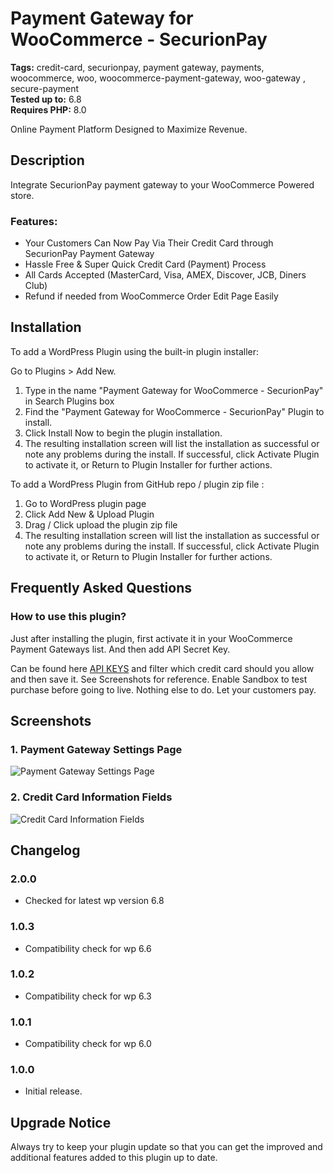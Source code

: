 # Payment Gateway for WooCommerce - SecurionPay

**Tags:** credit-card, securionpay, payment gateway, payments, woocommerce, woo, woocommerce-payment-gateway, woo-gateway , secure-payment \
**Tested up to:** 6.8 \
**Requires PHP:** 8.0

Online Payment Platform Designed to Maximize Revenue.

## Description

Integrate SecurionPay payment gateway to your WooCommerce Powered store.

### Features:

- Your Customers Can Now Pay Via Their Credit Card through SecurionPay Payment Gateway
- Hassle Free & Super Quick Credit Card (Payment) Process
- All Cards Accepted (MasterCard, Visa, AMEX, Discover, JCB, Diners Club)
- Refund if needed from WooCommerce Order Edit Page Easily

## Installation

To add a WordPress Plugin using the built-in plugin installer:

Go to Plugins > Add New.

1. Type in the name "Payment Gateway for WooCommerce - SecurionPay" in Search Plugins box
2. Find the "Payment Gateway for WooCommerce - SecurionPay" Plugin to install.
3. Click Install Now to begin the plugin installation.
4. The resulting installation screen will list the installation as successful or note any problems during the install.
If successful, click Activate Plugin to activate it, or Return to Plugin Installer for further actions.

To add a WordPress Plugin from GitHub repo / plugin zip file :
1. Go to WordPress plugin page
2. Click Add New & Upload Plugin
3. Drag / Click upload the plugin zip file
4. The resulting installation screen will list the installation as successful or note any problems during the install.
If successful, click Activate Plugin to activate it, or Return to Plugin Installer for further actions.

## Frequently Asked Questions

### How to use this plugin?

Just after installing the plugin, first activate it in your WooCommerce Payment Gateways list. And then add API Secret Key.

Can be found here <a href="https://securionpay.com/account-settings#api-keys">API KEYS</a> and filter which credit card should you allow and then save it. See Screenshots for reference. Enable Sandbox to test purchase before going to live. Nothing else to do. Let your customers pay.

## Screenshots

### 1. Payment Gateway Settings Page

![Payment Gateway Settings Page](https://ps.w.org/wc-securionpay/assets/screenshot-1.png)

### 2. Credit Card Information Fields

![Credit Card Information Fields](https://ps.w.org/wc-securionpay/assets/screenshot-2.png)

## Changelog

### 2.0.0
- Checked for latest wp version 6.8

### 1.0.3
- Compatibility check for wp 6.6

### 1.0.2
- Compatibility check for wp 6.3

### 1.0.1

- Compatibility check for wp 6.0
### 1.0.0

- Initial release.

## Upgrade Notice

Always try to keep your plugin update so that you can get the improved and additional features added to this plugin up to date.